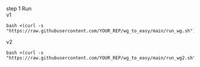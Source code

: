 
step 1 Run  
v1
```
bash <(curl -s "https://raw.githubusercontent.com/YOUR_REP/wg_to_easy/main/run_wg.sh")
```
v2
```
bash <(curl -s "https://raw.githubusercontent.com/YOUR_REP/wg_to_easy/main/run_wg2.sh")
```
